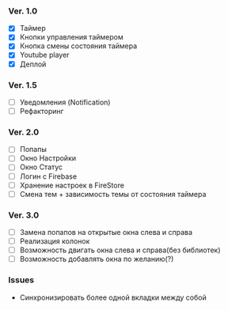 ### Ver. 1.0

- [x] Таймер
- [x] Кнопки управления таймером
- [x] Кнопка смены состояния таймера
- [x] Youtube player
- [x] Деплой

### Ver. 1.5

- [ ] Уведомления (Notification)
- [ ] Рефакторинг

### Ver. 2.0

- [ ] Попапы
- [ ] Окно Настройки
- [ ] Окно Статус
- [ ] Логин с Firebase
- [ ] Хранение настроек в FireStore
- [ ] Смена тем + зависимость темы от состояния таймера

### Ver. 3.0

- [ ] Замена попапов на открытые окна слева и справа
- [ ] Реализация колонок
- [ ] Возможность двигать окна слева и справа(без библиотек)
- [ ] Возможность добавлять окна по желанию(?)

### Issues

- Синхронизировать более одной вкладки между собой
